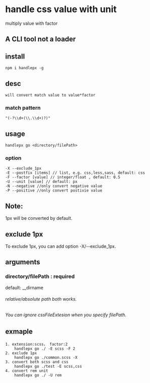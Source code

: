 # handle css value with unit
multiply value with factor 

## A CLI tool not a loader

## install
    npm i handlepx -g

## desc
    will convert match value to value*factor
### match pattern
    "(-?\\d+(\\.\\d+)?)"

## usage          
    handlepx go <directory/filePath>

### option
    -X --exclude_1px 
    -E --postfix [items] // list, e.g. css,less,sass, default: css
    -F --factor [value] // integer/float , default: 0.5
    -U --unit [value] // default: px
    -N --negative //only convert negative value
    -P --positive //only convert postivie value

## Note:
1px will be converted by default.
## exclude 1px
To exclude 1px, you can add option -X/--exclude_1px.

## arguments
### directory/filePath : required
default: __dirname
###### relative/absolute path both works.
###### You can ignore cssFileExtesion when you specify filePath.

## exmaple
    1. extension:scss， factor:2
        handlepx go ./ -E scss -F 2 
    2. exclude 1px
        handlepx go ./common.scss -X 
    3. convert both scss and css
        handlepx go ./test -E scss,css
    4. convert rem unit
        handlepx go ./ -U rem



 